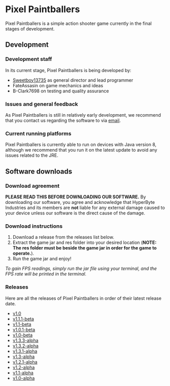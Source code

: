 # Pixel Paintballers
Pixel Paintballers is a simple action shooter game currently in the final stages of development.

## Development
### Development staff
In its current stage, Pixel Paintballers is being developed by:
- [Sweetboy13735](https://sweetboy13735.github.io) as general director and lead programmer
- FateAssasin on game mechanics and ideas
- B-Clark7698 on testing and quality assurance

### Issues and general feedback
As Pixel Paintballers is still in relatively early development, we recommend that you contact us regarding the software to via [email](mailto:ramonegraham@gmail.com).

### Current running platforms
Pixel Paintballers is currently able to run on devices with Java version 8, although we recommend that you run it on the latest update to avoid any issues related to the JRE.

## Software downloads
### Download agreement
**PLEASE READ THIS BEFORE DOWNLOADING OUR SOFTWARE.** By downloading our software, you agree and acknowledge that HyperByte Industries and its members are **not** liable for any external damage caused to your device unless our software is the direct cause of the damage.

### Download instructions
1. Download a release from the releases list below.
2. Extract the game jar and res folder into your desired location (**NOTE: The res folder must be beside the game jar in order for the game to operate.**).
3. Run the game jar and enjoy!

*To gain FPS readings, simply run the jar file using your terminal, and the FPS rate will be printed in the terminal.*

### Releases
Here are all the releases of Pixel Paintballers in order of their latest release date.
- [v1.0](https://github.com/HyperByteIndustries/Pixel-Paintballers/raw/master/Pixel_Paintballers_v1.0.zip)
- [v1.1.1-beta](https://github.com/HyperByteIndustries/Pixel-Paintballers/raw/Beta-releases/Pixel_Paintballers_v1.1.1-beta.zip)
- [v1.1-beta](https://github.com/HyperByteIndustries/Pixel-Paintballers/raw/Beta-releases/Pixel_Paintballers_v1.1-beta.zip)
- [v1.0.1-beta](https://github.com/HyperByteIndustries/Pixel-Paintballers/raw/Beta-releases/Pixel_Paintballers_v1.0.1-beta.zip)
- [v1.0-beta](https://github.com/HyperByteIndustries/Pixel-Paintballers/raw/Beta-releases/Pixel_Paintballers_v1.0-beta.zip)
- [v1.3.3-alpha](https://github.com/HyperByteIndustries/Pixel-Paintballers/raw/Alpha-releases/Pixel_Paintballers_v1.3.3-alpha.zip)
- [v1.3.2-alpha](https://github.com/HyperByteIndustries/Pixel-Paintballers/raw/Alpha-releases/Pixel_Paintballers_v1.3.2-alpha.zip)
- [v1.3.1-alpha](https://github.com/HyperByteIndustries/Pixel-Paintballers/raw/Alpha-releases/Pixel_Paintballers_v1.3.1-alpha.zip)
- [v1.3-alpha](https://github.com/HyperByteIndustries/Pixel-Paintballers/raw/Alpha-releases/Pixel_Paintballers_v1.3-alpha.zip)
- [v1.2.1-alpha](https://github.com/HyperByteIndustries/Pixel-Paintballers/raw/Alpha-releases/Pixel_Paintballers_v1.2.1-alpha.zip)
- [v1.2-alpha](https://github.com/HyperByteIndustries/Pixel-Paintballers/raw/Alpha-releases/Pixel_Paintballers_v1.2-alpha.zip)
- [v1.1-alpha](https://github.com/HyperByteIndustries/Pixel-Paintballers/raw/Alpha-releases/Pixel_Paintballers.zip)
- [v1.0-alpha](https://github.com/HyperByteIndustries/Pixel-Paintballers/raw/f290317c3b098f0f54f109834f985460c378c056/Pixel_Paintballers.zip)

